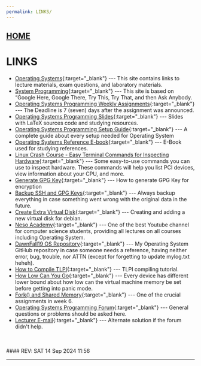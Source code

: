 ```yaml
---
permalink: LINKS/
---
```


## [HOME](../)

# LINKS

* [Operating Systems](https://os.vlsm.org/){:target="_blank"} ---
  This site contains links to lecture materials, exam questions, and laboratory materials.
* [System Programming](https://sp.vlsm.org/){:target="_blank"} ---
  This site is based on “Google Here, Google There, Try This, Try That, and then Ask Anybody.
* [Operating Systems Programming Weekly Assignments](https://demos.vlsm.org/){:target="_blank"} ---
  The Deadline is 7 (seven) days after the assignment was announced.
* [Operating Systems Programming Slides](https://docos.vlsm.org/){:target="_blank"} ---
  Slides with LaTeX sources code and studying resources.
* [Operating Systems Programming Setup Guide](https://doit.vlsm.org/){:target="_blank"} ---
  A complete guide about every setup needed for Operating System
* [Operating Systems Reference E-book](https://codex.cs.yale.edu/avi/os-book/OS10/slide-dir/){:target="_blank"} ---
  E-Book used for studying references.
* [Linux Crash Course - Easy Terminal Commands for Inspecting Hardware](https://youtu.be/oGyJr-iUwt8?si=59V2boc0XfmlFekg){:target="_blank"} ---
Some easy-to-use commands you can use to inspect hardware. 
These commands will help you list PCI devices, view information about your CPU, and more.
* [Generate GPG Key](https://doit.vlsm.org/048.html){:target="_blank"} ---
  How to generate GPG Key for encryption
* [Backup SSH and GPG Keys](https://demos.vlsm.org/W02-11.html){:target="_blank"} ---
  Always backup everything in case something went wrong with the original data in the future.
* [Create Extra Virtual Disk](https://demos.vlsm.org/W03-02.html){:target="_blank"} ---
  Creating and adding a new virtual disk for debian.
* [Neso Academy](https://www.youtube.com/@nesoacademy){:target="_blank"} ---
  One of the best Youtube channel for computer science students, providing all lectures on all courses including Operating System.
* [DawnFall19 OS Repository](https://github.com/DawnFall19/os242){:target="_blank"} ---
  My Operating System GitHub repository in case someone needs a reference, having neither error, bug, trouble, nor ATTN (except for forgetting to update mylog.txt heheh).
* [How to Compile TLPI](https://demos.vlsm.org/W04-03.html){:target="_blank"} ---
  TLPI compiling tutorial.
* [How Low Can You Go](https://demos.vlsm.org/W05-02.html){:target="_blank"} ---
  Every device has different lower bound about how low can the virtual machine memory be set before getting into panic mode.
* [Fork() and Shared Memory](https://demos.vlsm.org/W06-03.html){:target="_blank"} ---
  One of the crucial assignments in week 6.
* [Operating Systems Programming Forum](https://scele.cs.ui.ac.id/mod/forum/view.php?id=168703){:target="_blank"} ---
  General questions or problems should be asked here.
* [Lecturer E-mail](rms46@ui.ac.id){:target="_blank"} ---
  Alternate solution if the forum didn't help.
<br>
<br>
#### REV: SAT 14 Sep 2024 11:56
<hr>
